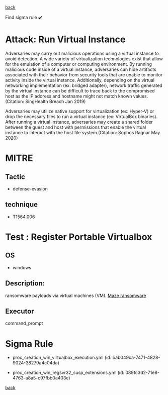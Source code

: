 
[back](../index.md)

Find sigma rule :heavy_check_mark: 

# Attack: Run Virtual Instance 

Adversaries may carry out malicious operations using a virtual instance to avoid detection. A wide variety of virtualization technologies exist that allow for the emulation of a computer or computing environment. By running malicious code inside of a virtual instance, adversaries can hide artifacts associated with their behavior from security tools that are unable to monitor activity inside the virtual instance. Additionally, depending on the virtual networking implementation (ex: bridged adapter), network traffic generated by the virtual instance can be difficult to trace back to the compromised host as the IP address and hostname might not match known values.(Citation: SingHealth Breach Jan 2019)

Adversaries may utilize native support for virtualization (ex: Hyper-V) or drop the necessary files to run a virtual instance (ex: VirtualBox binaries). After running a virtual instance, adversaries may create a shared folder between the guest and host with permissions that enable the virtual instance to interact with the host file system.(Citation: Sophos Ragnar May 2020)

# MITRE
## Tactic
  - defense-evasion


## technique
  - T1564.006


# Test : Register Portable Virtualbox
## OS
  - windows


## Description:
ransomware payloads via virtual machines (VM). 
[Maze ransomware](https://threatpost.com/maze-ransomware-ragnar-locker-virtual-machine/159350/)


## Executor
command_prompt

# Sigma Rule
 - proc_creation_win_virtualbox_execution.yml (id: bab049ca-7471-4828-9024-38279a4c04da)

 - proc_creation_win_regsvr32_susp_extensions.yml (id: 089fc3d2-71e8-4763-a8a5-c97fbb0a403e)



[back](../index.md)
